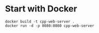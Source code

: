 # Start with Docker
```
docker build -t cpp-web-server .
docker run -d -p 8080:8080 cpp-web-server
```
